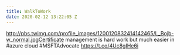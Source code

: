 ```yaml
---
title: WalkToWork
date: 2020-02-12 13:22:05 Z
---
```


 http://pbs.twimg.com/profile_images/1200120832414142465/L_Bojb-w_normal.jpgCertificate management is hard work but much easier in #azure cloud #MSFTAdvocate https://t.co/4Uc8gIHe6i